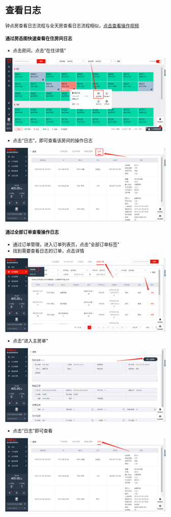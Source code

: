 # 查看日志

钟点房查看日志流程与全天房查看日志流程相似，[点击查看操作视频](http://crs-pms-vidio.oss-cn-beijing.aliyuncs.com/%E9%92%9F%E7%82%B9%E6%88%BF%E6%97%A5%E5%BF%97.mp4)

#### 通过房态图快速查看在住房间日志

* 点击房间，点击“在住详情”

![](../../.gitbook/assets/image%20%28461%29.png)

* 点击“日志”，即可查看该房间的操作日志

![](../../.gitbook/assets/image%20%28231%29.png)

#### 通过全部订单查看操作日志

* 通过订单管理，进入订单列表页，点击“全部订单标签”
* 找到需要查看日志的订单，点击详情

![](../../.gitbook/assets/image%20%28190%29.png)

* 点击“进入主房单”

![](../../.gitbook/assets/image%20%28740%29.png)

* 点击“日志”即可查看

![](../../.gitbook/assets/image%20%28118%29.png)

